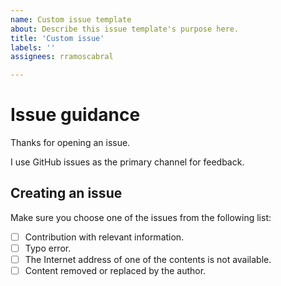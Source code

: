 ```yaml
---
name: Custom issue template
about: Describe this issue template's purpose here.
title: 'Custom issue'
labels: ''
assignees: rramoscabral

---
```


# Issue guidance

Thanks for opening an issue. 

I use GitHub issues as the primary channel for feedback.

## Creating an issue

Make sure you choose one of the issues from the following list:

- [ ] Contribution with relevant information. 
- [ ] Typo error.
- [ ] The Internet address of one of the contents is not available.
- [ ] Content removed or replaced by the author.
